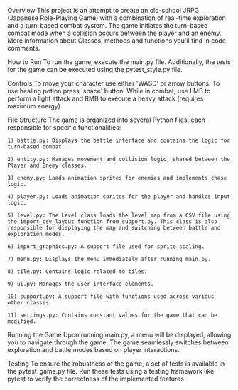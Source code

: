 Overview
    This project is an attempt to create an old-school JRPG (Japanese Role-Playing Game) with a combination of real-time exploration and a turn-based combat system. The game initiates the turn-based combat mode when a collision occurs between the player and an enemy. More information about Classes, methods and functions you'll find in code comments.

How to Run
    To run the game, execute the main.py file. Additionally, the tests for the game can be executed using the pytest_style.py file.

Controls
    To move your character use either 'WASD' or arrow buttons. 
    To use healing potion press 'space' button.
    While in combat, use LMB to perform a light attack and RMB to execute a heavy attack (requires maximum energy) 

File Structure
    The game is organized into several Python files, each responsible for specific functionalities:

    1) battle.py: Displays the battle interface and contains the logic for turn-based combat.

    2) entity.py: Manages movement and collision logic, shared between the Player and Enemy classes.

    3) enemy.py: Loads animation sprites for enemies and implements chase logic.

    4) player.py: Loads animation sprites for the player and handles input logic.

    5) level.py: The Level class loads the level map from a CSV file using the import_csv_layout function from support.py. This class is also responsible for displaying the map and switching between battle and exploration modes.

    6) import_graphics.py: A support file used for sprite scaling.

    7) menu.py: Displays the menu immediately after running main.py.

    8) tile.py: Contains logic related to tiles.

    9) ui.py: Manages the user interface elements.

    10) support.py: A support file with functions used across various other classes.

    11) settings.py: Contains constant values for the game that can be modified.

Running the Game
    Upon running main.py, a menu will be displayed, allowing you to navigate through the game. The game seamlessly switches between exploration and battle modes based on player interactions.

Testing
    To ensure the robustness of the game, a set of tests is available in the pytest_game.py file. Run these tests using a testing framework like pytest to verify the correctness of the implemented features.